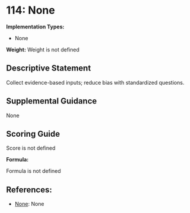 # 114: None

**Implementation Types:**

- None

**Weight:** Weight is not defined

## Descriptive Statement

Collect evidence-based inputs; reduce bias with standardized questions.

## Supplemental Guidance

None

## Scoring Guide

Score is not defined

**Formula:**

Formula is not defined

## References:

- [None](None): None
